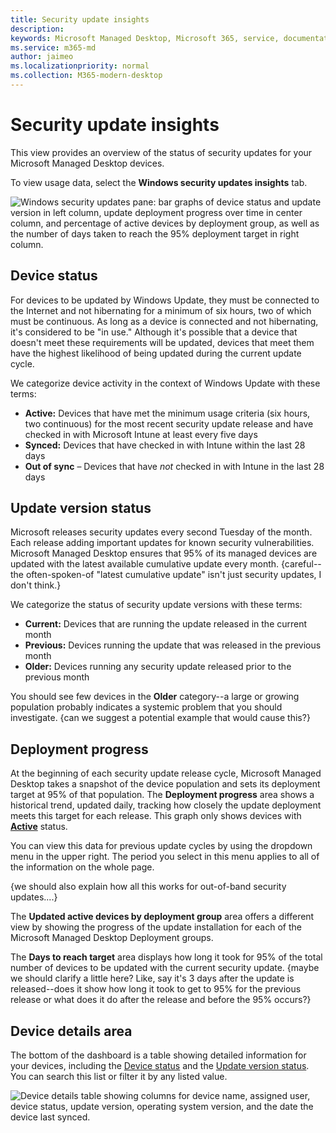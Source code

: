 ```yaml
---
title: Security update insights
description:  
keywords: Microsoft Managed Desktop, Microsoft 365, service, documentation
ms.service: m365-md
author: jaimeo
ms.localizationpriority: normal
ms.collection: M365-modern-desktop
---
```


# Security update insights
This view provides an overview of the status of security updates for your Microsoft Managed Desktop devices. 

To view usage data, select the <strong>Windows security updates insights</strong> tab.

![Windows security updates pane: bar graphs of device status and update version in left column, update deployment progress over time in center column, and percentage of active devices by deployment group, as well as the number of days taken to reach the 95% deployment target in right column.](../../media/update-insights.png)

## Device status

For devices to be updated by Windows Update, they must be connected to the Internet and not hibernating for a minimum of six hours, two of which must be continuous. As long as a device is connected and not hibernating, it's considered to be "in use." Although it's possible that a device that doesn't meet these requirements will be updated, devices that meet them have the highest likelihood of being updated during the current update cycle. 

We categorize device activity in the context of Windows Update with these terms:

- <strong>Active:</strong> Devices that have met the minimum usage criteria (six hours, two continuous) for the most recent security update release and have checked in with Microsoft Intune at least every five days
- <strong>Synced:</strong> Devices that have checked in with Intune within the last 28 days
- <strong>Out of sync</strong> – Devices that have <i>not</i> checked in with Intune in the last 28 days




## Update version status

Microsoft releases security updates every second Tuesday of the month. Each release adding important updates for known security vulnerabilities. Microsoft Managed Desktop ensures that 95% of its managed devices are updated with the latest available cumulative update every month. {careful--the often-spoken-of "latest cumulative update" isn't just security updates, I don't think.}

We categorize the status of security update versions with these terms:

- <strong>Current:</strong> Devices that are running the update released in the current month
- <strong>Previous:</strong> Devices running the update that was released in the previous month
- <strong>Older:</strong> Devices running any security update released prior to the previous month

You should see few devices in the <strong>Older</strong> category--a large or growing population probably indicates a systemic problem that you should investigate. {can we suggest a potential example that would cause this?}


## Deployment progress

At the beginning of each security update release cycle, Microsoft Managed Desktop takes a snapshot of the device population and sets its deployment target at 95% of that population. The <strong>Deployment progress</strong> area shows a historical trend, updated daily, tracking how closely the update deployment meets this target for each release. This graph only shows devices with <strong>[Active](#device-status)</strong> status.

You can view this data for previous update cycles by using the dropdown menu in the upper right. The period you select in this menu applies to all of the information on the whole page.

{we should also explain how all this works for out-of-band security updates....}

The <strong>Updated active devices by deployment group</strong> area offers a different view by showing the progress of the update installation for each of the Microsoft Managed Desktop Deployment groups.

The <strong>Days to reach target</strong> area displays how long it took for 95% of the total number of devices to be updated with the current security update. {maybe we should clarify a little here? Like, say it's 3 days after the update is released--does it show how long it took to get to 95% for the previous release or what does it do after the release and before the 95% occurs?}

## Device details area

The bottom of the dashboard is a table showing detailed information for your devices, including the [Device status](#device-status) and the [Update version status](#update-version-status). You can search this list or filter it by any listed value.


![Device details table showing columns for device name, assigned user, device status, update version, operating system version, and the date the device last synced.](../../media/update-insights.png)